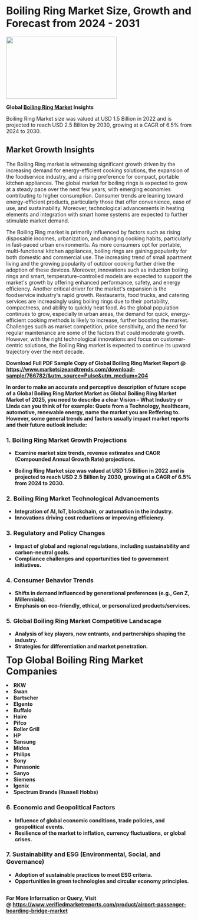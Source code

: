 <H1>Boiling Ring Market Size, Growth and Forecast from 2024 - 2031</H1><img class="aligncenter size-medium wp-image-584254" src="https://thirdeyenews.in/wp-content/uploads/2024/09/Global-Market-Research-300x168.jpeg" alt="" width="300" height="168" /><p><strong>Global&nbsp;<a href="https://www.marketsizeandtrends.com/download-sample/766782/&amp;utm_source=Pulse&amp;utm_medium=204">Boiling Ring Market</a> Insights</strong></p><p>Boiling Ring Market size was valued at USD 1.5 Billion in 2022 and is projected to reach USD 2.5 Billion by 2030, growing at a CAGR of 6.5% from 2024 to 2030.</p><p><h2>Market Growth Insights</h2> <p>The Boiling Ring market is witnessing significant growth driven by the increasing demand for energy-efficient cooking solutions, the expansion of the foodservice industry, and a rising preference for compact, portable kitchen appliances. The global market for boiling rings is expected to grow at a steady pace over the next few years, with emerging economies contributing to higher consumption. Consumer trends are leaning toward energy-efficient products, particularly those that offer convenience, ease of use, and sustainability. Moreover, technological advancements in heating elements and integration with smart home systems are expected to further stimulate market demand.</p> <p><strong></strong></p> <p>The Boiling Ring market is primarily influenced by factors such as rising disposable incomes, urbanization, and changing cooking habits, particularly in fast-paced urban environments. As more consumers opt for portable, multi-functional kitchen appliances, boiling rings are gaining popularity for both domestic and commercial use. The increasing trend of small apartment living and the growing popularity of outdoor cooking further drive the adoption of these devices. Moreover, innovations such as induction boiling rings and smart, temperature-controlled models are expected to support the market's growth by offering enhanced performance, safety, and energy efficiency. Another critical driver for the market's expansion is the foodservice industry's rapid growth. Restaurants, food trucks, and catering services are increasingly using boiling rings due to their portability, compactness, and ability to quickly heat food. As the global population continues to grow, especially in urban areas, the demand for quick, energy-efficient cooking methods is likely to increase, further boosting the market. Challenges such as market competition, price sensitivity, and the need for regular maintenance are some of the factors that could moderate growth. However, with the right technological innovations and focus on customer-centric solutions, the Boiling Ring market is expected to continue its upward trajectory over the next decade.</p> <p><strong></p><p><span class=""><strong>Download Full PDF Sample Copy of Global Boiling Ring Market Report</strong> @ <a href="https://www.marketsizeandtrends.com/download-sample/766782/&amp;utm_source=Pulse&amp;utm_medium=204" target="_blank">https://www.marketsizeandtrends.com/download-sample/766782/&amp;utm_source=Pulse&amp;utm_medium=204</a></span></p><p>In order to make an accurate and perceptive description of future scope of a Global&nbsp;Boiling Ring Market Market as Global&nbsp;Boiling Ring Market Market of 2025, you need to describe a clear Vision &ndash; What Industry or Linda can you think of for example: Quote from a Technology, healthcare, automotive, renewable energy, name the market you are Reffering to. However, some general trends and factors usually impact market reports and their future outlook include:</p><h3>1.&nbsp;<strong>Boiling Ring Market Growth Projections</strong></h3><ul><li>Examine market size trends, revenue estimates and CAGR (Compounded Annual Growth Rate) projections.</li><li><p>Boiling Ring Market size was valued at USD 1.5 Billion in 2022 and is projected to reach USD 2.5 Billion by 2030, growing at a CAGR of 6.5% from 2024 to 2030.</p></li></ul><h3>2.&nbsp;<strong>Boiling Ring Market Technological Advancements</strong></h3><ul><li>Integration of AI, IoT, blockchain, or automation in the industry.</li><li>Innovations driving cost reductions or improving efficiency.</li></ul><h3>3.&nbsp;<strong>Regulatory and Policy Changes</strong></h3><ul><li>Impact of global and regional regulations, including sustainability and carbon-neutral goals.</li><li>Compliance challenges and opportunities tied to government initiatives.</li></ul><h3>4.&nbsp;<strong>Consumer Behavior Trends</strong></h3><ul><li>Shifts in demand influenced by generational preferences (e.g., Gen Z, Millennials).</li><li>Emphasis on eco-friendly, ethical, or personalized products/services.</li></ul><h3>5.&nbsp;<strong>Global Boiling Ring Market Competitive Landscape</strong></h3><ul><li>Analysis of key players, new entrants, and partnerships shaping the industry.</li><li>Strategies for differentiation and market penetration.</li></ul><p data-pm-slice="1 1 []"><span style="color: inherit; font-family: inherit; font-size: 25px;">Top Global Boiling Ring Market Companies</span></p><div class="" data-test-id=""><p><li>RKW</li><li> Swan</li><li> Bartscher</li><li> Elgento</li><li> Buffalo</li><li> Haire</li><li> Pifco</li><li> Roller Grill</li><li> HP</li><li> Sansung</li><li> Midea</li><li> Philips</li><li> Sony</li><li> Panasonic</li><li> Sanyo</li><li> Siemens</li><li> Igenix</li><li> Spectrum Brands (Russell Hobbs)</li></p></div><h3>6.&nbsp;<strong>Economic and Geopolitical Factors</strong></h3><ul><li>Influence of global economic conditions, trade policies, and geopolitical events.</li><li>Resilience of the market to inflation, currency fluctuations, or global crises.</li></ul><h3>7.&nbsp;<strong>Sustainability and ESG (Environmental, Social, and Governance)</strong></h3><ul><li>Adoption of sustainable practices to meet ESG criteria.</li><li>Opportunities in green technologies and circular economy principles.</li></ul><h2><strong style="font-size: 14px;">For More Information or Query, Visit @&nbsp;</strong><a style="background-color: #ffffff; font-size: 14px;" href="https://www.marketsizeandtrends.com/report/boiling-ring-market/" target="_blank">https://www.verifiedmarketreports.com/product/airport-passenger-boarding-bridge-market</a></h2>
